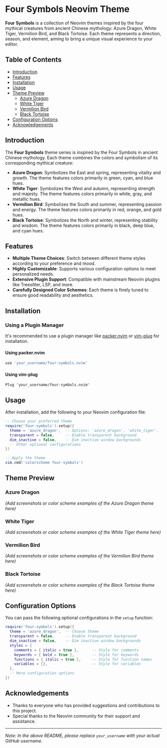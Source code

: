 <p align="center">
  <!-- Logo Placeholder -->
</p>

# Four Symbols Neovim Theme

**Four Symbols** is a collection of Neovim themes inspired by the four mythical creatures from ancient Chinese mythology: Azure Dragon, White Tiger, Vermilion Bird, and Black Tortoise. Each theme represents a direction, season, and element, aiming to bring a unique visual experience to your editor.

## Table of Contents

- [Introduction](#introduction)
- [Features](#features)
- [Installation](#installation)
- [Usage](#usage)
- [Theme Preview](#theme-preview)
  - [Azure Dragon](#azure-dragon)
  - [White Tiger](#white-tiger)
  - [Vermilion Bird](#vermilion-bird)
  - [Black Tortoise](#black-tortoise)
- [Configuration Options](#configuration-options)
- [Acknowledgements](#acknowledgements)

## Introduction

The **Four Symbols** theme series is inspired by the Four Symbols in ancient Chinese mythology. Each theme combines the colors and symbolism of its corresponding mythical creature:

- **Azure Dragon**: Symbolizes the East and spring, representing vitality and growth. The theme features colors primarily in green, cyan, and blue hues.
- **White Tiger**: Symbolizes the West and autumn, representing strength and majesty. The theme features colors primarily in white, gray, and metallic hues.
- **Vermilion Bird**: Symbolizes the South and summer, representing passion and energy. The theme features colors primarily in red, orange, and gold hues.
- **Black Tortoise**: Symbolizes the North and winter, representing stability and wisdom. The theme features colors primarily in black, deep blue, and cyan hues.

## Features

- **Multiple Theme Choices**: Switch between different theme styles according to your preference and mood.
- **Highly Customizable**: Supports various configuration options to meet personalized needs.
- **Extensive Plugin Support**: Compatible with mainstream Neovim plugins like Treesitter, LSP, and more.
- **Carefully Designed Color Schemes**: Each theme is finely tuned to ensure good readability and aesthetics.

## Installation

### Using a Plugin Manager

It's recommended to use a plugin manager like [packer.nvim](https://github.com/wbthomason/packer.nvim) or [vim-plug](https://github.com/junegunn/vim-plug) for installation.

#### Using packer.nvim

```lua
use 'your_username/four-symbols.nvim'
```

#### Using vim-plug

```vim
Plug 'your_username/four-symbols.nvim'
```

## Usage

After installation, add the following to your Neovim configuration file:

```lua
-- Choose your preferred theme
require('four-symbols').setup({
  theme = 'azure_dragon',  -- Options: 'azure_dragon', 'white_tiger', 'vermilion_bird', 'black_tortoise'
  transparent = false,     -- Enable transparent background
  dim_inactive = false,    -- Dim inactive window backgrounds
  -- Other optional configurations
})

-- Apply the theme
vim.cmd('colorscheme four-symbols')
```

## Theme Preview

### Azure Dragon

_(Add screenshots or color scheme examples of the Azure Dragon theme here)_

### White Tiger

_(Add screenshots or color scheme examples of the White Tiger theme here)_

### Vermilion Bird

_(Add screenshots or color scheme examples of the Vermilion Bird theme here)_

### Black Tortoise

_(Add screenshots or color scheme examples of the Black Tortoise theme here)_

## Configuration Options

You can pass the following optional configurations in the `setup` function:

```lua
require('four-symbols').setup({
  theme = 'azure_dragon',  -- Choose theme
  transparent = false,     -- Enable transparent background
  dim_inactive = false,    -- Dim inactive window backgrounds
  styles = {
    comments = { italic = true },      -- Style for comments
    keywords = { bold = true },        -- Style for keywords
    functions = { italic = true },     -- Style for function names
    variables = {},                    -- Style for variables
  },
  -- More configuration options
})
```

## Acknowledgements

- Thanks to everyone who has provided suggestions and contributions to this project.
- Special thanks to the Neovim community for their support and assistance.

---

_Note: In the above README, please replace `your_username` with your actual GitHub username._

